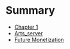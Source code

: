 # Summary

- [Chapter 1](./chapter_1.md)
- [Arts_server](./arts_server.md)
- [Future Monetization](./future_monetization.md)
